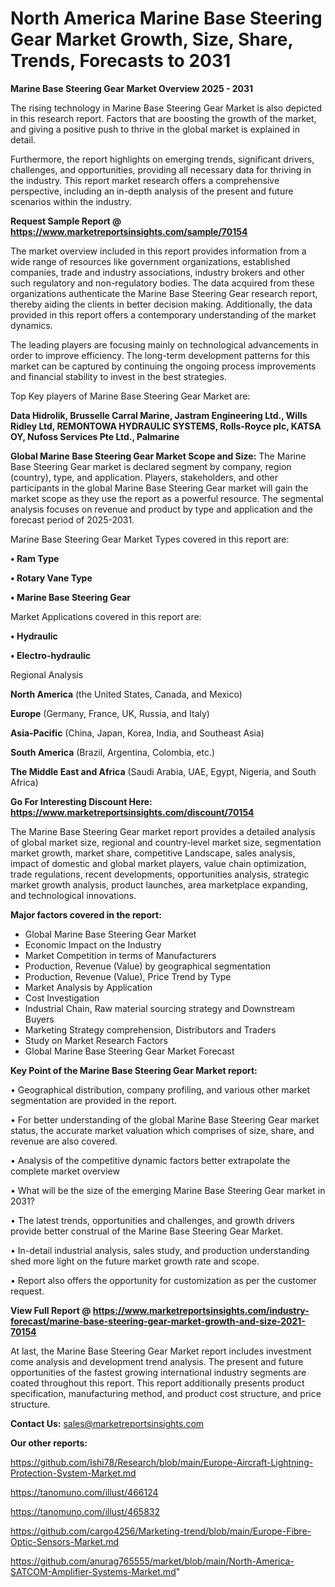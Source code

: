 # North America Marine Base Steering Gear Market Growth, Size, Share, Trends, Forecasts to 2031

<Strong> Marine Base Steering Gear Market Overview 2025 - 2031</strong>

The rising technology in Marine Base Steering Gear Market is also depicted in this research report. Factors that are boosting the growth of the market, and giving a positive push to thrive in the global market is explained in detail.

Furthermore, the report highlights on emerging trends, significant drivers, challenges, and opportunities, providing all necessary data for thriving in the industry. This report market research offers a comprehensive perspective, including an in-depth analysis of the present and future scenarios within the industry.

<strong>Request Sample Report @ <a href=https://www.marketreportsinsights.com/sample/70154>https://www.marketreportsinsights.com/sample/70154</a></strong>

The market overview included in this report provides information from a wide range of resources like government organizations, established companies, trade and industry associations, industry brokers and other such regulatory and non-regulatory bodies. The data acquired from these organizations authenticate the Marine Base Steering Gear research report, thereby aiding the clients in better decision making. Additionally, the data provided in this report offers a contemporary understanding of the market dynamics.

The leading players are focusing mainly on technological advancements in order to improve efficiency. The long-term development patterns for this market can be captured by continuing the ongoing process improvements and financial stability to invest in the best strategies.

Top Key players of Marine Base Steering Gear Market are:

<strong>Data Hidrolik, Brusselle Carral Marine, Jastram Engineering Ltd., Wills Ridley Ltd, REMONTOWA HYDRAULIC SYSTEMS, Rolls-Royce plc, KATSA OY, Nufoss Services Pte Ltd., Palmarine</strong>

<strong><b>Global Marine Base Steering Gear Market Scope and Size:</b></strong>
The Marine Base Steering Gear market is declared segment by company, region (country), type, and application. Players, stakeholders, and other participants in the global Marine Base Steering Gear market will gain the market scope as they use the report as a powerful resource. The segmental analysis focuses on revenue and product by type and application and the forecast period of 2025-2031.

Marine Base Steering Gear Market Types covered in this report are:

<strong>• Ram Type

• Rotary Vane Type

• Marine Base Steering Gear</strong>

Market Applications covered in this report are:

<strong>• Hydraulic

• Electro-hydraulic</strong> 

Regional Analysis

<strong>North America</strong> (the United States, Canada, and Mexico)

<strong>Europe</strong> (Germany, France, UK, Russia, and Italy)

<strong>Asia-Pacific</strong> (China, Japan, Korea, India, and Southeast Asia)

<strong>South America</strong> (Brazil, Argentina, Colombia, etc.)

<strong>The Middle East and Africa</strong> (Saudi Arabia, UAE, Egypt, Nigeria, and South Africa)

<strong>Go For Interesting Discount Here: <a href=https://www.marketreportsinsights.com/discount/70154>https://www.marketreportsinsights.com/discount/70154</a></strong>

The Marine Base Steering Gear market report provides a detailed analysis of global market size, regional and country-level market size, segmentation market growth, market share, competitive Landscape, sales analysis, impact of domestic and global market players, value chain optimization, trade regulations, recent developments, opportunities analysis, strategic market growth analysis, product launches, area marketplace expanding, and technological innovations.

<strong><b>Major factors covered in the report:</b></strong>
<ul>
  <li>Global Marine Base Steering Gear Market </li>
  <li>Economic Impact on the Industry</li>
  <li>Market Competition in terms of Manufacturers</li>
  <li>Production, Revenue (Value) by geographical segmentation</li>
  <li>Production, Revenue (Value), Price Trend by Type</li>
  <li>Market Analysis by Application</li>
  <li>Cost Investigation</li>
  <li>Industrial Chain, Raw material sourcing strategy and Downstream Buyers</li>
  <li>Marketing Strategy comprehension, Distributors and Traders</li>
  <li>Study on Market Research Factors</li>
  <li>Global Marine Base Steering Gear Market Forecast</li>
</ul>

<strong><b>Key Point of the Marine Base Steering Gear Market report:</b></strong>

• Geographical distribution, company profiling, and various other market segmentation are provided in the report.

• For better understanding of the global Marine Base Steering Gear market status, the accurate market valuation which comprises of size, share, and revenue are also covered.

• Analysis of the competitive dynamic factors better extrapolate the complete market overview

• What will be the size of the emerging Marine Base Steering Gear market in 2031?

• The latest trends, opportunities and challenges, and growth drivers provide better construal of the Marine Base Steering Gear Market.

• In-detail industrial analysis, sales study, and production understanding shed more light on the future market growth rate and scope.

• Report also offers the opportunity for customization as per the customer request.

<strong><b>View Full Report @ <a href=https://www.marketreportsinsights.com/industry-forecast/marine-base-steering-gear-market-growth-and-size-2021-70154>https://www.marketreportsinsights.com/industry-forecast/marine-base-steering-gear-market-growth-and-size-2021-70154</a></b></strong>


At last, the Marine Base Steering Gear Market report includes investment come analysis and development trend analysis. The present and future opportunities of the fastest growing international industry segments are coated throughout this report. This report additionally presents product specification, manufacturing method, and product cost structure, and price structure.

<strong>Contact Us:</strong>
sales@marketreportsinsights.com

<strong>Our other reports:</strong>

<a href=https://github.com/Ishi78/Research/blob/main/Europe-Aircraft-Lightning-Protection-System-Market.md>https://github.com/Ishi78/Research/blob/main/Europe-Aircraft-Lightning-Protection-System-Market.md</a>

<a href=https://tanomuno.com/illust/466124>https://tanomuno.com/illust/466124</a>

<a href=https://tanomuno.com/illust/465832>https://tanomuno.com/illust/465832</a>

<a href=https://github.com/cargo4256/Marketing-trend/blob/main/Europe-Fibre-Optic-Sensors-Market.md>https://github.com/cargo4256/Marketing-trend/blob/main/Europe-Fibre-Optic-Sensors-Market.md</a>

<a href=https://github.com/anurag765555/market/blob/main/North-America-SATCOM-Amplifier-Systems-Market.md>https://github.com/anurag765555/market/blob/main/North-America-SATCOM-Amplifier-Systems-Market.md</a>"
